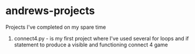 # andrews-projects
Projects I've completed on my spare time


1. connect4.py - is my first project where I've used several for loops and if statement to produce a visible and functioning connect 4 game
